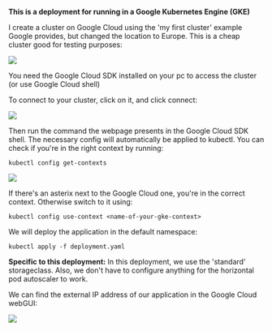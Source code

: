 **This is a deployment for running in a Google Kubernetes Engine (GKE)**

I create a cluster on Google Cloud using the 'my first cluster' example Google provides, but changed the location to Europe. This is a cheap cluster good for testing purposes:

![](https://i.imgur.com/SJYr7Sa.png)

You need the Google Cloud SDK installed on your pc to access the cluster (or use Google Cloud shell)

To connect to your cluster, click on it, and click connect:

![](https://i.imgur.com/kCgxMVJ.png)

Then run the command the webpage presents in the Google Cloud SDK shell. The necessary config will automatically be applied to kubectl. You can check if you're in the right context by running:
````console
kubectl config get-contexts
````

![](https://i.imgur.com/lyxQx1J.png)

If there's an asterix next to the Google Cloud one, you're in the correct context. Otherwise switch to it using:
````console
kubectl config use-context <name-of-your-gke-context>
````


We will deploy the application in the default namespace:
````console
kubectl apply -f deployment.yaml
````

**Specific to this deployment:**
In this deployment, we use the 'standard' storageclass. Also, we don't have to configure anything for the horizontal pod autoscaler to work.

We can find the external IP address of our application in the Google Cloud webGUI:

![](https://i.imgur.com/QqxPQFp.png)

